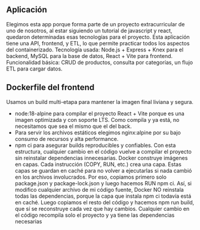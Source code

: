 ## Aplicación
Elegimos esta app porque forma parte de un proyecto extracurricular de uno de nosotros, al estar siguiendo un tutorial de javascript y react, quedaron determinadas esas tecnologías para el proyecto. Esta aplicación tiene una API, frontend, y ETL, lo que permite practicar todos los aspectos del containerizado.
Tecnología usada: Node.js + Express + Knex para el backend, MySQL para la base de datos, React + Vite para frontend.
Funcionalidad básica: CRUD de productos, consulta por categorías, un flujo ETL para cargar datos.

## Dockerfile del frontend
Usamos un build multi-etapa para mantener la imagen final liviana y segura.
- node:18-alpine para compilar el proyecto React + Vite porque es una imagen optimizada y con soporte LTS. Como compila y ya está, no necesitamos que sea el mismo que el del back.
- Para servir los archivos estáticos elegimos nginx:alpine por su bajo consumo de recursos y alta performance.
- npm ci para asegurar builds reproducibles y confiables.
Con esta estructura, cualquier cambio en el código vuelve a compilar el proyecto sin reinstalar dependencias innecesarias.
Docker construye imágenes en capas. Cada instrucción (COPY, RUN, etc.) crea una capa. Estas capas se guardan en caché para no volver a ejecutarlas si nada cambió en los archivos involucrados.
Por eso, copiamos primero solo package.json y package-lock.json y luego hacemos RUN npm ci. Así, si modifico cualquier archivo de mi código fuente, Docker NO reinstala todas las dependencias, porque la capa que instala npm ci todavía está en caché.
Luego copiamos el resto del código y hacemos npm run build, que sí se reconstruye cada vez que hay cambios. Cualquier cambio en el código recompila solo el proyecto y ya tiene las dependencias necesarias